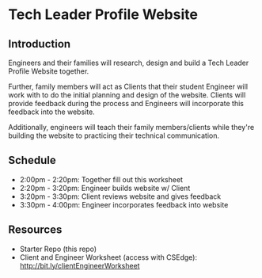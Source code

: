 # Tech Leader Profile Website

## Introduction
Engineers and their families will research, design and build a Tech Leader Profile Website together.  

Further, family members will act as Clients that their student Engineer will work with to do the initial planning and design of the website.  Clients will provide feedback during the process and Engineers will incorporate this feedback into the website.

Additionally, engineers will teach their family members/clients while they're building the website to practicing their technical communication.  


## Schedule

- 2:00pm - 2:20pm: Together fill out this worksheet
- 2:20pm - 3:20pm: Engineer builds website w/ Client
- 3:20pm - 3:30pm: Client reviews website and gives feedback
- 3:30pm - 4:00pm: Engineer incorporates feedback into website


## Resources
- Starter Repo (this repo)
- Client and Engineer Worksheet (access with CSEdge): http://bit.ly/clientEngineerWorksheet 
